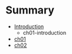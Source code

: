 # Summary

* [Introduction](README.md)
   * ch01-introduction
* [ch01](chapter1.md)
* [ch02](ch02)

